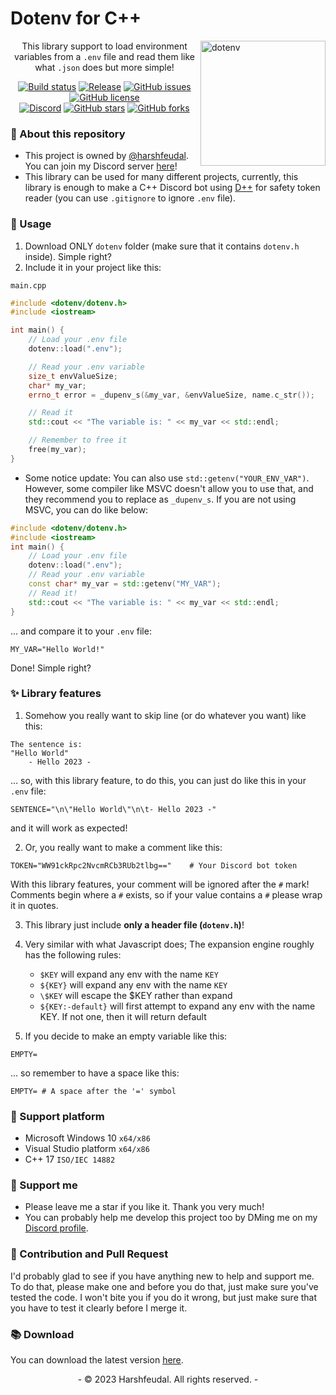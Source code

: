 # Dotenv for C++

 <img src="https://user-images.githubusercontent.com/87577447/223471093-0c3dedd0-780d-40d2-a507-1e07df441909.png" alt="dotenv" align="right" width="200" />

<div align="center">

This library support to load environment variables from a `.env` file and read them like what `.json` does but more simple!

[![Build status](https://ci.appveyor.com/api/projects/status/0yh7hmtp0xu98b31?svg=true)](https://ci.appveyor.com/project/harshfeudal/dotenv)
[![Release](https://img.shields.io/github/v/release/harshfeudal/dotenv?color=brightgreen)](https://github.com/harshfeudal/dotenv/releases/latest)
[![GitHub issues](https://img.shields.io/github/issues/harshfeudal/dotenv)](https://github.com/harshfeudal/dotenv/issues)
[![GitHub license](https://img.shields.io/github/license/harshfeudal/dotenv?color=brightgreen)](https://github.com/harshfeudal/dotenv/blob/master/MIT_LICENSE.md)
<br />
[![Discord](https://img.shields.io/discord/900408551573438584?style=flat&logo=discord)](https://discord.gg/6Faaqhaqjs)
[![GitHub stars](https://img.shields.io/github/stars/harshfeudal/dotenv?color=ff69b4)](https://github.com/harshfeudal/dotenv/stargazers)
[![GitHub forks](https://img.shields.io/github/forks/harshfeudal/dotenv?color=ff69b4)](https://github.com/harshfeudal/dotenv/network)

</div>

### 📝 About this repository
- This project is owned by [@harshfeudal](https://github.com/harshfeudal). You can join my Discord server [here](https://discord.gg/BAk2CXpRAT)!
- This library can be used for many different projects, currently, this library is enough to make a C++ Discord bot using [D++](https://dpp.dev/) for safety token reader (you can use `.gitignore` to ignore `.env` file).

### 🚨 Usage
1. Download ONLY `dotenv` folder (make sure that it contains `dotenv.h` inside). Simple right?
2. Include it in your project like this:

`main.cpp`
```cpp
#include <dotenv/dotenv.h>
#include <iostream>

int main() {
    // Load your .env file
	dotenv::load(".env");

    // Read your .env variable
    size_t envValueSize;
    char* my_var;
    errno_t error = _dupenv_s(&my_var, &envValueSize, name.c_str());

    // Read it
    std::cout << "The variable is: " << my_var << std::endl;

    // Remember to free it
    free(my_var);
}
```

* Some notice update: You can also use `std::getenv("YOUR_ENV_VAR")`.
However, some compiler like MSVC doesn't allow you to use that, and they recommend you to replace as `_dupenv_s`.
If you are not using MSVC, you can do like below:

```cpp
#include <dotenv/dotenv.h>
#include <iostream>
int main() {
    // Load your .env file
	dotenv::load(".env");
    // Read your .env variable
    const char* my_var = std::getenv("MY_VAR");
    // Read it!
    std::cout << "The variable is: " << my_var << std::endl;
}
```

... and compare it to your `.env` file:

```env
MY_VAR="Hello World!"
```

Done! Simple right?

### ✨ Library features
1. Somehow you really want to skip line (or do whatever you want) like this:
```console
The sentence is:
"Hello World"
    - Hello 2023 -
```

... so, with this library feature, to do this, you can just do like this in your `.env` file:
```env
SENTENCE="\n\"Hello World\"\n\t- Hello 2023 -"
```

and it will work as expected!

2. Or, you really want to make a comment like this:
```env
TOKEN="WW91ckRpc2NvcmRCb3RUb2tlbg=="    # Your Discord bot token
```

With this library features, your comment will be ignored after the `#` mark! Comments begin where a `#` exists, so if your value contains a `#` please wrap it in quotes.

3. This library just include __only a header file (`dotenv.h`)__!

4. Very similar with what Javascript does; The expansion engine roughly has the following rules:

    - `$KEY` will expand any env with the name `KEY`
    - `${KEY}` will expand any env with the name `KEY`
    - `\$KEY` will escape the $KEY rather than expand
    - `${KEY:-default}` will first attempt to expand any env with the name KEY. If not one, then it will return default

5. If you decide to make an empty variable like this:
```env
EMPTY=
```

... so remember to have a space like this:
```env
EMPTY= # A space after the '=' symbol
```

### 👷 Support platform
 - Microsoft Windows 10 `x64/x86`
 - Visual Studio platform `x64/x86`
 - C++ 17 `ISO/IEC 14882`

### 🤝 Support me
 - Please leave me a star if you like it. Thank you very much!
 - You can probably help me develop this project too by DMing me on my [Discord profile](https://discord.com/users/622450109317251088).

### 💎 Contribution and Pull Request
  I'd probably glad to see if you have anything new to help and support me. To do that, please make one and before you do that, just make sure you've tested the code. I won't bite you if you do it wrong, but just make sure that you have to test it clearly before I merge it.

### 📚 Download
You can download the latest version [here](https://github.com/harshfeudal/dotenv/releases/latest).

<div align="center">
    <span>
            - © 2023 Harshfeudal. All rights reserved. -
    </span>
</div>